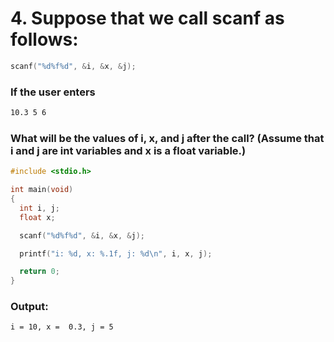 # 4. Suppose that we call scanf as follows:

```c
scanf("%d%f%d", &i, &x, &j);
```

### If the user enters
```bash
10.3 5 6
```

### What will be the values of i, x, and j after the call? (Assume that i and j are int variables and x is a float variable.)
```c
#include <stdio.h>

int main(void)
{
  int i, j;
  float x;

  scanf("%d%f%d", &i, &x, &j);

  printf("i: %d, x: %.1f, j: %d\n", i, x, j);

  return 0;
}
```
### Output:

```bash "output"
i = 10, x =  0.3, j = 5
```